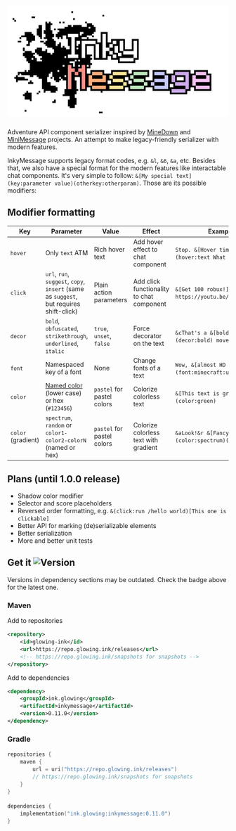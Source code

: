 # [![InkyMessage](/.github/assets/Logo.png)](https://github.com/GlowingInk/InkyMessage)
Adventure API component serializer inspired by [MineDown](https://github.com/Phoenix616/MineDown/tree/kyori-adventure) 
and [MiniMessage](https://docs.advntr.dev/minimessage/index.html) projects. 
An attempt to make legacy-friendly serializer with modern features.

InkyMessage supports legacy format codes, e.g. `&l`, `&6`, `&a`, etc.
Besides that, we also have a special format for the modern features like interactable chat components.
It's very simple to follow: `&[My special text](key:parameter value)(otherkey:otherparam)`.
Those are its possible modifiers:
## Modifier formatting
| Key                | Parameter                                                                                                                           | Value                      | Effect                                    | Example                                                     |
|--------------------|-------------------------------------------------------------------------------------------------------------------------------------|----------------------------|-------------------------------------------|-------------------------------------------------------------|
| `hover`            | Only `text` ATM                                                                                                                     | Rich hover text            | Add hover effect to chat component        | `Stop. &[Hover time](hover:text What a meme)!`              |
| `click`            | `url`, `run`, `suggest`, `copy`, `insert` (same as `suggest`, but requires shift-click)                                             | Plain action parameters    | Add click functionality to chat component | `&[Get 100 robux!](click:url https://youtu.be/dQw4w9WgXcQ)` |
| `decor`            | `bold`, `obfuscated`, `strikethrough`, `underlined`, `italic`                                                                       | `true`, `unset`, `false`   | Force decorator on the text               | `&cThat's a &[bold](decor:bold) move!`                      |
| `font`             | Namespaced key of a font                                                                                                            | None                       | Change fonts of a text                    | `Wow, &[almost HD fonts](font:minecraft:uniform)!`          |
| `color`            | [Named color](https://jd.advntr.dev/api/4.20.0/net/kyori/adventure/text/format/NamedTextColor.html) (lower case) or hex (`#123456`) | `pastel` for pastel colors | Colorize colorless text                   | `&[This text is green](color:green)`                        |
| `color` (gradient) | `spectrum`, `random` or `color1-color2-colorN` (named or hex)                                                                       | `pastel` for pastel colors | Colorize colorless text with gradient     | `&aLook!&r &[Fancy!](color:spectrum)(decor:bold)`           |

## Plans (until 1.0.0 release)
- Shadow color modifier
- Selector and score placeholders
- Reversed order formatting, e.g. `&(click:run /hello world)[This one is clickable]`
- Better API for marking (de)serializable elements
- Better serialization
- More and better unit tests

## Get it ![Version](https://img.shields.io/github/v/tag/GlowingInk/InkyMessage?sort=semver&style=flat&label=release)
Versions in dependency sections may be outdated. Check the badge above for the latest one.
### Maven
Add to repositories
```xml
<repository>
    <id>glowing-ink</id>
    <url>https://repo.glowing.ink/releases</url>
    <!-- https://repo.glowing.ink/snapshots for snapshots -->
</repository>
```
Add to dependencies
```xml
<dependency>
    <groupId>ink.glowing</groupId>
    <artifactId>inkymessage</artifactId>
    <version>0.11.0</version>
</dependency>
```
### Gradle
```kotlin
repositories {
    maven {
        url = uri("https://repo.glowing.ink/releases")
        // https://repo.glowing.ink/snapshots for snapshots
    }
}

dependencies {
    implementation("ink.glowing:inkymessage:0.11.0")
}
```